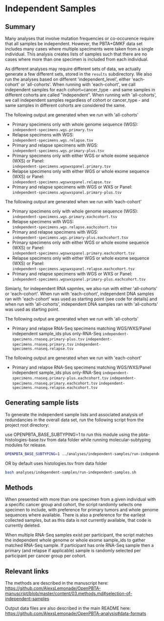 # Independent Samples

## Summary

Many analyses that involve mutation frequencies or co-occurence require that all samples be independent.
However, the PBTA+GMKF data set includes many cases where multiple speciments were taken from a single individual.
This analysis creates lists of samples such that there are no cases where more than one specimen is included from each individual.

As different analyses may require different sets of data, we actually generate a few different sets, stored in the `results` subdirectory. We also run the analyses based on different 'independent_level', either 'each-cohort' or 'all-cohorts'. When running with 'each-cohort', we call independent samples for each cohort+cancer_type - and same samples in different cohorts are called "independent". When running with 'all-cohorts', we call independent samples regardless of cohort or cancer_type - and same samples in different cohorts are considered the same.

The following output are generated when we run with 'all-cohorts'
* Primary specimens only with whole genome sequence (WGS):  
`independent-specimens.wgs.primary.tsv`
* Relapse specimens with WGS:  
`independent-specimens.wgs.relapse.tsv`
* Primary and relapse specimens with WGS:  
`independent-specimens.wgs.primary-plus.tsv`
* Primary specimens only with either WGS or whole exome sequence (WXS) or Panel:  
`independent-specimens.wgswxspanel.primary.tsv`
* Relapse specimens only with either WGS or whole exome sequence (WXS) or Panel:  
`independent-specimens.wgswxspanel.relapse.tsv`
* Primary and relapse specimens with WGS or WXS or Panel:  
`independent-specimens.wgswxspanel.primary-plus.tsv`

The following output are generated when we run with 'each-cohort'
* Primary specimens only with whole genome sequence (WGS):  
`independent-specimens.wgs.primary.eachcohort.tsv`
* Relapse specimens with WGS:  
`independent-specimens.wgs.relapse.eachcohort.tsv`
* Primary and relapse specimens with WGS:  
`independent-specimens.wgs.primary-plus.eachcohort.tsv`
* Primary specimens only with either WGS or whole exome sequence (WXS) or Panel:  
`independent-specimens.wgswxspanel.primary.eachcohort.tsv`
* Relapse specimens only with either WGS or whole exome sequence (WXS) or Panel:  
`independent-specimens.wgswxspanel.relapse.eachcohort.tsv`
* Primary and relapse specimens with WGS or WXS or Panel:  
`independent-specimens.wgswxspanel.primary-plus.eachcohort.tsv`

Simiarly, for independent RNA sapmles, we also run with either 'all-cohorts' or 'each-cohort'.
When run with 'each-cohort', independent DNA samples ran with 'each-cohort' was used as starting point (see code for details) and when run with 'all-cohorts', independent DNA samples ran with 'all-cohorts' was used as starting point.

The following output are generated when we run with 'all-cohorts'
* Primary and relapse RNA-Seq specimens matching WGS/WXS/Panel independent sample_ids plus only-RNA-Seq 
`independent-specimens.rnaseq.primary-plus.tsv`
`independent-specimens.rnaseq.primary.tsv`
`independent-specimens.rnaseq.relapse.tsv`

The following output are generated when we run with 'each-cohort'
* Primary and relapse RNA-Seq specimens matching WGS/WXS/Panel independent sample_ids plus only-RNA-Seq 
`independent-specimens.rnaseq.primary-plus.eachcohort.tsv`
`independent-specimens.rnaseq.primary.eachcohort.tsv`
`independent-specimens.rnaseq.relapse.eachcohort.tsv`

## Generating sample lists

To generate the independent sample lists and associated analysis of redundancies in the overall data set, run the following script from the project root directory:

use OPENPBTA_BASE_SUBTYPING=1 to run this module using the pbta-histologies-base.tsv from data folder while running molecular-subtyping modules for release.
```sh
OPENPBTA_BASE_SUBTYPING=1 ../analyses/independent-samples/run-independent-samples.sh 
```

OR by default uses histologies.tsv from data folder
```sh
bash analyses/independent-samples/run-independent-samples.sh
```

## Methods
When presented with more than one specimen from a given individual with a specific cancer group and cohort, the script randomly selects one specimen to include, with preference for primary tumors and whole genome sequences where available.
There is also a preference for the earliest collected samples, but as this data is not currently available, that code is currently deleted.

When multiple RNA-Seq samples exist per participant, the script matches the independent whole genome or whole exome sample_ids to gather matched RNA-Seq sample. If participant has onle RNA-Seq sample then a primary (and relapse if applicable) sample is randomly selected per participant per cancer group per cohort. 

## Relevant links
The methods are described in the manuscript here:
 https://github.com/AlexsLemonade/OpenPBTA-manuscript/blob/master/content/03.methods.md#selection-of-independent-samples

 Output data files are also described in the main README here:
 https://github.com/AlexsLemonade/OpenPBTA-analysis#data-formats
